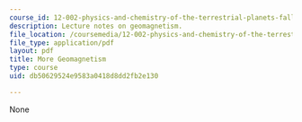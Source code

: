 ```yaml
---
course_id: 12-002-physics-and-chemistry-of-the-terrestrial-planets-fall-2008
description: Lecture notes on geomagnetism.
file_location: /coursemedia/12-002-physics-and-chemistry-of-the-terrestrial-planets-fall-2008/db50629524e9583a0418d8dd2fb2e130_MIT12_002f08_lec20.pdf
file_type: application/pdf
layout: pdf
title: More Geomagnetism
type: course
uid: db50629524e9583a0418d8dd2fb2e130

---
```

None